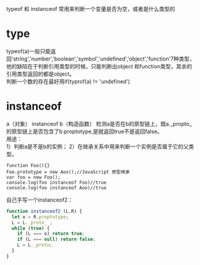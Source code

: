  typeof 和 instanceof 常用来判断一个变量是否为空，或者是什么类型的
# type
typeof(a)一般只能返回'string','number','boolean','symbol','undefined','object','function'7种类型，他的缺陷在于判断引用类型的时候，只能判断出object
和function类型，其余的引用类型返回的都是object。  
判断一个数的存在最好用if(typrof(a) != 'undefined')
# instanceof
a（对象） instanceof b（构造函数） 检测a是否在b的原型链上，既a._propto_的原型链上是否包含了b.proptotype,是就返回true不是返回false。  
用途：  
 1）判断a是不是b的实例；
 2）在继承关系中用来判断一个实例是否属于它的父类型。  
 ```javasctipt
 function Foo(){} 
 Foo.prototype = new Aoo();//JavaScript 原型继承 
 var foo = new Foo(); 
 console.log(foo instanceof Foo)//true 
 console.log(foo instanceof Aoo)//true
 ```
自己手写一个instanceof2：  
```javascript
function instanceof2 (L,R) {
  let o = R.proptotype;
  L = L._proto_ ;
  while (true) {
    if (L === o) return true;
    if (L === null) return false;
    L = L._proto;
  }
}
```
